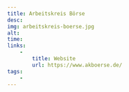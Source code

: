 ```yaml
---
title: Arbeitskreis Börse
desc:
img: arbeitskreis-boerse.jpg
alt:
time:
links:
    -
        title: Website
        url: https://www.akboerse.de/
tags: 
    - 
---
```

